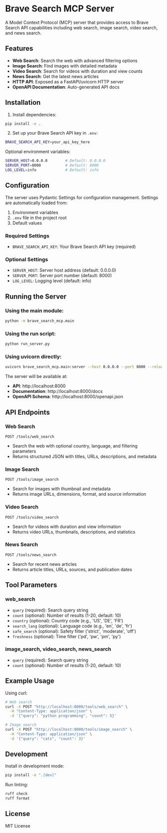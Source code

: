 # Brave Search MCP Server

A Model Context Protocol (MCP) server that provides access to Brave Search API capabilities including web search, image search, video search, and news search.

## Features

- **Web Search**: Search the web with advanced filtering options
- **Image Search**: Find images with detailed metadata
- **Video Search**: Search for videos with duration and view counts
- **News Search**: Get the latest news articles
- **HTTP API**: Exposed as a FastAPI/uvicorn HTTP server
- **OpenAPI Documentation**: Auto-generated API docs

## Installation

1. Install dependencies:
```bash
pip install -e .
```

2. Set up your Brave Search API key in `.env`:
```bash
BRAVE_SEARCH_API_KEY=your_api_key_here
```

Optional environment variables:
```bash
SERVER_HOST=0.0.0.0        # Default: 0.0.0.0
SERVER_PORT=8000           # Default: 8000
LOG_LEVEL=info             # Default: info
```

## Configuration

The server uses Pydantic Settings for configuration management. Settings are automatically loaded from:
1. Environment variables
2. `.env` file in the project root
3. Default values

### Required Settings
- `BRAVE_SEARCH_API_KEY`: Your Brave Search API key (required)

### Optional Settings
- `SERVER_HOST`: Server host address (default: 0.0.0.0)
- `SERVER_PORT`: Server port number (default: 8000)  
- `LOG_LEVEL`: Logging level (default: info)

## Running the Server

### Using the main module:
```bash
python -m brave_search_mcp.main
```

### Using the run script:
```bash
python run_server.py
```

### Using uvicorn directly:
```bash
uvicorn brave_search_mcp.main:server --host 0.0.0.0 --port 8000 --reload
```

The server will be available at:
- **API**: http://localhost:8000
- **Documentation**: http://localhost:8000/docs
- **OpenAPI Schema**: http://localhost:8000/openapi.json

## API Endpoints

### Web Search
`POST /tools/web_search`
- Search the web with optional country, language, and filtering parameters
- Returns structured JSON with titles, URLs, descriptions, and metadata

### Image Search  
`POST /tools/image_search`
- Search for images with thumbnail and metadata
- Returns image URLs, dimensions, format, and source information

### Video Search
`POST /tools/video_search`  
- Search for videos with duration and view information
- Returns video URLs, thumbnails, descriptions, and statistics

### News Search
`POST /tools/news_search`
- Search for recent news articles
- Returns article titles, URLs, sources, and publication dates

## Tool Parameters

### web_search
- `query` (required): Search query string
- `count` (optional): Number of results (1-20, default: 10)
- `country` (optional): Country code (e.g., 'US', 'DE', 'FR')
- `search_lang` (optional): Language code (e.g., 'en', 'de', 'fr')
- `safe_search` (optional): Safety filter ('strict', 'moderate', 'off')
- `freshness` (optional): Time filter ('pd', 'pw', 'pm', 'py')

### image_search, video_search, news_search
- `query` (required): Search query string  
- `count` (optional): Number of results (1-20, default: 10)

## Example Usage

Using curl:
```bash
# Web search
curl -X POST "http://localhost:8000/tools/web_search" \
  -H "Content-Type: application/json" \
  -d '{"query": "python programming", "count": 5}'

# Image search
curl -X POST "http://localhost:8000/tools/image_search" \
  -H "Content-Type: application/json" \
  -d '{"query": "cats", "count": 3}'
```

## Development

Install in development mode:
```bash
pip install -e ".[dev]"
```

Run linting:
```bash
ruff check
ruff format
```

## License

MIT License